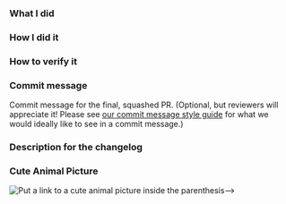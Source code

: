 ### What I did

### How I did it

### How to verify it

### Commit message

Commit message for the final, squashed PR. (Optional, but reviewers will appreciate it! Please see [our commit message style guide](../../master/docs/style-guide.rst#best-practices-1) for what we would ideally like to see in a commit message.)

### Description for the changelog

### Cute Animal Picture

![Put a link to a cute animal picture inside the parenthesis-->]()
